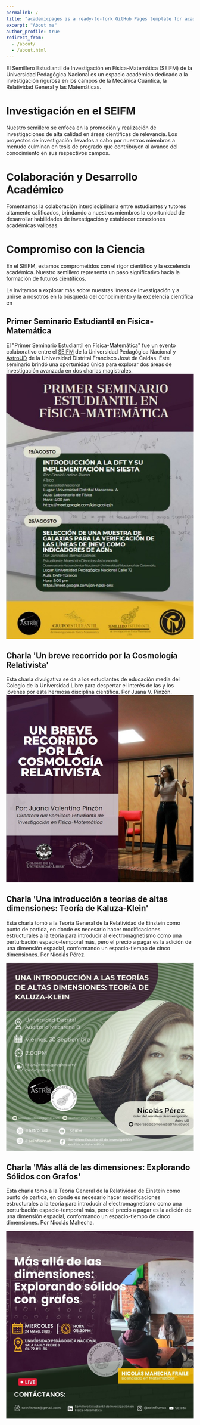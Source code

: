 ```yaml
---
permalink: /
title: "academicpages is a ready-to-fork GitHub Pages template for academic personal websites"
excerpt: "About me"
author_profile: true
redirect_from: 
  - /about/
  - /about.html
---
```


El Semillero Estudiantil de Investigación en Física-Matemática (SEIFM) de la Universidad Pedagógica Nacional es un espacio académico dedicado a la investigación rigurosa en los campos de la Mecánica Cuántica, la Relatividad General y las Matemáticas.

Investigación en el SEIFM
======
Nuestro semillero se enfoca en la promoción y realización de investigaciones de alta calidad en áreas científicas de relevancia. Los proyectos de investigación llevados a cabo por nuestros miembros a menudo culminan en tesis de pregrado que contribuyen al avance del conocimiento en sus respectivos campos.

Colaboración y Desarrollo Académico
======
Fomentamos la colaboración interdisciplinaria entre estudiantes y tutores altamente calificados, brindando a nuestros miembros la oportunidad de desarrollar habilidades de investigación y establecer conexiones académicas valiosas.

Compromiso con la Ciencia
======
En el SEIFM, estamos comprometidos con el rigor científico y la excelencia académica. Nuestro semillero representa un paso significativo hacia la formación de futuros científicos.

Le invitamos a explorar más sobre nuestras líneas de investigación y a unirse a nosotros en la búsqueda del conocimiento y la excelencia científica en

Primer Seminario Estudiantil en Física-Matemática
------
El "Primer Seminario Estudiantil en Física-Matemática" fue un evento colaborativo entre el [SEIFM](https://www.instagram.com/seinfismat/) de la Universidad Pedagógica Nacional y  [AstroUD](https://www.instagram.com/astro_ud/) de la Universidad Distrital Francisco José de Caldas. Este seminario brindó una oportunidad única para explorar dos áreas de investigación avanzada en dos charlas magistrales. 
![Flyer Primer Seminario Estudiantil en Física-Matemática](/images/flyer1.jpeg)

Charla 'Un breve recorrido por la Cosmología Relativista'
------
Esta charla divulgativa se da a los estudiantes de educación media del Colegio de la Universidad Libre para despertar el interés de las y los jóvenes por esta hermosa disciplina científica. Por Juana V. Pinzón.
![Flyer Un breve recorrido por la Cosmología Relativista](/images/brcr.jpeg)

Charla 'Una introducción a teorías de altas dimensiones: Teoría de Kaluza-Klein'
------
Esta charla tomó a la Teoría General de la Relatividad de Einstein como punto de partida, en donde es necesario hacer modificaciones estructurales a la teoría para introducir al electromagnetismo como una perturbación espacio-temporal más, pero el precio a pagar es la adición de una dimensión espacial, conformando un espacio-tiempo de cinco dimensiones. Por Nicolás Pérez.

![Flyer Una introducción a teorías de altas dimensiones: Teoría de Kaluza-Klein](/images/kkad.jpeg)

Charla 'Más allá de las dimensiones: Explorando Sólidos con Grafos'
------
Esta charla tomó a la Teoría General de la Relatividad de Einstein como punto de partida, en donde es necesario hacer modificaciones estructurales a la teoría para introducir al electromagnetismo como una perturbación espacio-temporal más, pero el precio a pagar es la adición de una dimensión espacial, conformando un espacio-tiempo de cinco dimensiones. Por Nicolás Mahecha.

![Flyer Más allá de las dimensiones: Explorando Sólidos con Grafos](/images/nicolam.jpeg)

